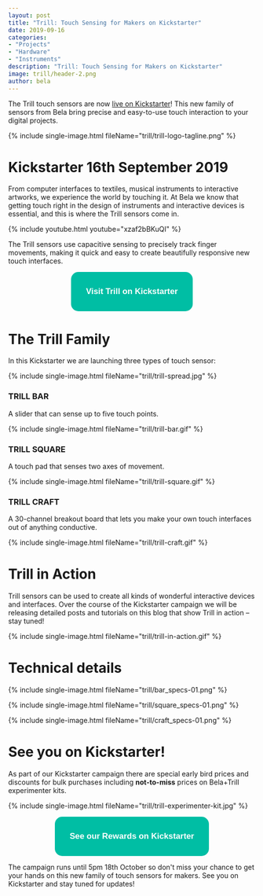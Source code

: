 ```yaml
---
layout: post
title: "Trill: Touch Sensing for Makers on Kickstarter"
date: 2019-09-16
categories:
- "Projects"
- "Hardware"
- "Instruments"
description: "Trill: Touch Sensing for Makers on Kickstarter"
image: trill/header-2.png
author: bela
---
```


The Trill touch sensors are now [live on Kickstarter](https://www.kickstarter.com/projects/423153472/trill-touch-sensing-for-makers?ref=5h34wt&token=6b96b598)! This new family of sensors from Bela bring precise and easy-to-use touch interaction to your digital projects.

{% include single-image.html fileName="trill/trill-logo-tagline.png" %}

# Kickstarter 16th September 2019

From computer interfaces to textiles, musical instruments to interactive artworks, we experience the world by touching it. At Bela we know that getting touch right in the design of instruments and interactive devices is essential, and this is where the Trill sensors come in.

{% include youtube.html youtube="xzaf2bBKuQI" %}

The Trill sensors use capacitive sensing to precisely track finger movements, making it quick and easy to create beautifully responsive new touch interfaces.

<div style="text-align: center; margin-bottom: 10px;"><a href="https://www.kickstarter.com/projects/423153472/trill-touch-sensing-for-makers?ref=5h34wt&token=6b96b598" name="Trill on Kickstarter"><button name="button" style="font-size: larger; font-weight: bold; cursor: pointer; color: #ffffff; padding: 30px; background-color: #00bea4; border-radius: 15px; border: 4px #00bea4;">Visit Trill on Kickstarter</button></a></div>


# The Trill Family

In this Kickstarter we are launching three types of touch sensor:

{% include single-image.html fileName="trill/trill-spread.jpg" %}

### **TRILL BAR**

A slider that can sense up to five touch points.

{% include single-image.html fileName="trill/trill-bar.gif" %}

### **TRILL SQUARE**

A touch pad that senses two axes of movement.

{% include single-image.html fileName="trill/trill-square.gif" %}

### **TRILL CRAFT**

A 30-channel breakout board that lets you make your own touch interfaces out of anything conductive.

{% include single-image.html fileName="trill/trill-craft.gif" %}

# Trill in Action

Trill sensors can be used to create all kinds of wonderful interactive devices and interfaces. Over the course of the Kickstarter campaign we will be releasing detailed posts and tutorials on this blog that show Trill in action – stay tuned!

{% include single-image.html fileName="trill/trill-in-action.gif" %}

# Technical details

{% include single-image.html fileName="trill/bar_specs-01.png" %}

{% include single-image.html fileName="trill/square_specs-01.png" %}

{% include single-image.html fileName="trill/craft_specs-01.png" %}


# See you on Kickstarter!

As part of our Kickstarter campaign there are special early bird prices and discounts for bulk purchases including **not-to-miss** prices on Bela+Trill experimenter kits.

{% include single-image.html fileName="trill/trill-experimenter-kit.jpg" %}

<div style="text-align: center; margin-bottom: 10px;"><a href="https://www.kickstarter.com/projects/423153472/trill-touch-sensing-for-makers?ref=5h34wt&token=6b96b598" name="Trill on Kickstarter"><button name="button" style="font-size: larger; font-weight: bold; cursor: pointer; color: #ffffff; padding: 30px; background-color: #00bea4; border-radius: 15px; border: 4px #00bea4;">See our Rewards on Kickstarter</button></a></div>

The campaign runs until 5pm 18th October so don't miss your chance to get your hands on this new family of touch sensors for makers. See you on Kickstarter and stay tuned for updates!
